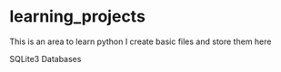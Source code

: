 # learning_projects
This is an area to learn python
I create basic files and store them here

SQLite3
Databases
